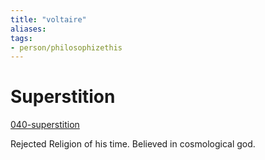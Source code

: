 ```yaml
---
title: "voltaire"
aliases: 
tags: 
- person/philosophizethis
---
```


# Superstition
[040-superstition](notes/040-superstition.md)

Rejected Religion of his time. Believed in cosmological god. 


